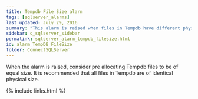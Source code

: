 ```yaml
---
title: ﻿Tempdb File Size alarm
tags: [sqlserver_alarms]
last_updated: July 29, 2016
summary: "This alarm is raised when files in Tempdb have different physical sizes."
sidebar: c_sqlserver_sidebar
permalink: sqlserver_alarm_tempdb_filesize.html
id: alarm_TempDB_FileSize
folder: ConnectSQLServer
---
```






When the alarm is raised, consider pre allocating Tempdb files to be of equal size. It is recommended that all files in Tempdb are of identical physical size.

{% include links.html %}
